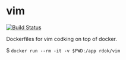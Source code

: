 # vim
[![Build Status](https://jenkins.rdok.dev/buildStatus/icon?job=vim)](https://jenkins.rdok.dev/job/vim/)

Dockerfiles for vim codking on top of docker.

$ `docker run --rm -it -v $PWD:/app rdok/vim`
